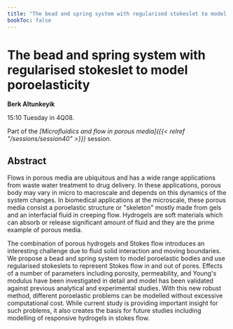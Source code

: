 ```yaml
---
title: "The bead and spring system with regularised stokeslet to model poroelasticity"
bookToc: false
---
```


# The bead and spring system with regularised stokeslet to model poroelasticity

**Berk Altunkeyik**

15:10 Tuesday in 4Q08.

Part of the *[Microfluidics and flow in porous media]({{< relref "/sessions/session40" >}})* session.

## Abstract

Flows in porous media are ubiquitous and has a wide range applications from waste water treatment to drug delivery. In these applications, porous body may vary in micro to macroscale and depends on this dynamics of the system changes. In biomedical applications at the microscale, these porous media consist a poroelastic structure or "skeleton" mostly made from gels and an interfacial fluid in creeping flow. Hydrogels are soft materials which can absorb or release significant amount of fluid and they are the prime example of porous media.

The combination of porous hydrogels and Stokes flow introduces an interesting challenge due to fluid solid interaction and moving boundaries. We propose a bead and spring system to model poroelastic bodies and use regularised stokeslets to represent Stokes flow in and out of pores. Effects of a number of parameters including porosity, permeability, and Young's modulus have been investigated in detail and model has been validated against previous analytical and experimental studies. With this new robust method, different poroelastic problems can be modelled without excessive computational cost. While current study is providing important insight for such problems, it also creates the basis for future studies including modelling of responsive hydrogels in stokes flow.


